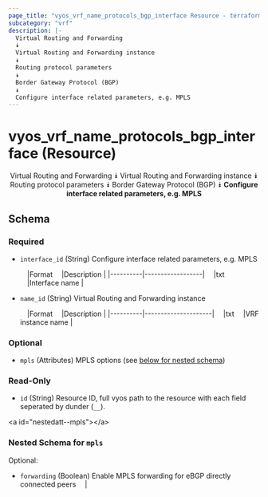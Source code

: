 ```yaml
---
page_title: "vyos_vrf_name_protocols_bgp_interface Resource - terraform-provider-vyos"
subcategory: "vrf"
description: |-
  Virtual Routing and Forwarding
  ⯯
  Virtual Routing and Forwarding instance
  ⯯
  Routing protocol parameters
  ⯯
  Border Gateway Protocol (BGP)
  ⯯
  Configure interface related parameters, e.g. MPLS
---
```


# vyos_vrf_name_protocols_bgp_interface (Resource)
<center>

Virtual Routing and Forwarding
⯯
Virtual Routing and Forwarding instance
⯯
Routing protocol parameters
⯯
Border Gateway Protocol (BGP)
⯯
**Configure interface related parameters, e.g. MPLS**


</center>

## Schema

### Required

- `interface_id` (String) Configure interface related parameters, e.g. MPLS

    &emsp;|Format  &emsp;|Description     |
    |----------|------------------|
    &emsp;|txt     &emsp;|Interface name  |
- `name_id` (String) Virtual Routing and Forwarding instance

    &emsp;|Format  &emsp;|Description        |
    |----------|---------------------|
    &emsp;|txt     &emsp;|VRF instance name  |

### Optional

- `mpls` (Attributes) MPLS options (see [below for nested schema](#nestedatt--mpls))

### Read-Only

- `id` (String) Resource ID, full vyos path to the resource with each field seperated by dunder (`__`).

&lt;a id=&#34;nestedatt--mpls&#34;&gt;&lt;/a&gt;
### Nested Schema for `mpls`

Optional:

- `forwarding` (Boolean) Enable MPLS forwarding for eBGP directly connected peers  &emsp;|
